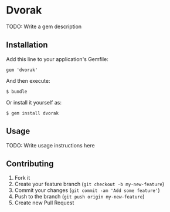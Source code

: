 # Dvorak

TODO: Write a gem description

## Installation

Add this line to your application's Gemfile:

    gem 'dvorak'

And then execute:

    $ bundle

Or install it yourself as:

    $ gem install dvorak

## Usage

TODO: Write usage instructions here

## Contributing

1. Fork it
2. Create your feature branch (`git checkout -b my-new-feature`)
3. Commit your changes (`git commit -am 'Add some feature'`)
4. Push to the branch (`git push origin my-new-feature`)
5. Create new Pull Request
